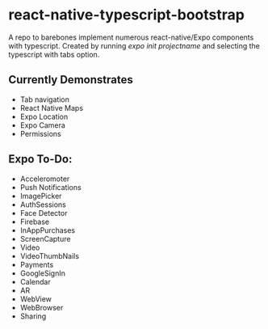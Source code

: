 # react-native-typescript-bootstrap

A repo to barebones implement numerous react-native/Expo components with typescript. Created by running _expo init projectname_ and selecting the typescript with tabs option.

## Currently Demonstrates

- Tab navigation
- React Native Maps
- Expo Location
- Expo Camera
- Permissions

## Expo To-Do:

- Acceleromoter
- Push Notifications 
- ImagePicker
- AuthSessions
- Face Detector
- Firebase
- InAppPurchases
- ScreenCapture
- Video
- VideoThumbNails
- Payments
- GoogleSignIn
- Calendar
- AR
- WebView
- WebBrowser
- Sharing
